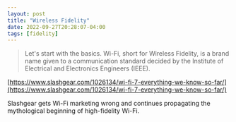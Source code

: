 ```yaml
---
layout: post
title: "Wireless Fidelity"
date: 2022-09-27T20:28:07-04:00
tags: [fidelity]
---
```


> Let's start with the basics. Wi-Fi, short for Wireless Fidelity, is a brand name given to a communication standard decided by the Institute of Electrical and Electronics Engineers (IEEE).

[https://www.slashgear.com/1026134/wi-fi-7-everything-we-know-so-far/](https://www.slashgear.com/1026134/wi-fi-7-everything-we-know-so-far/)

Slashgear gets Wi-Fi marketing wrong and continues propagating the mythological beginning of high-fidelity Wi-Fi.
